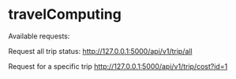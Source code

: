 # travelComputing
Available requests:

Request all trip status:
http://127.0.0.1:5000/api/v1/trip/all

Request for a specific trip
http://127.0.0.1:5000/api/v1/trip/cost?id=1
